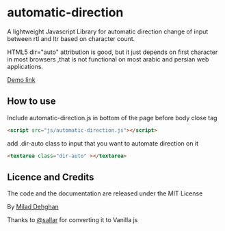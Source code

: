 # automatic-direction
A lightweight Javascript Library for automatic direction change of input between rtl and ltr based on character count.

HTML5 dir="auto" attribution is good, but it just depends on first character in most browsers ,that is not functional on most arabic and persian web applications.

[Demo link](https://miladd3.github.io/automatic-direction/)

## How to use


Include automatic-direction.js in bottom of the page before body close tag

```html
<script src="js/automatic-direction.js"></script>
```

add .dir-auto class to input that you want to automate direction on it

```html
<textarea class="dir-auto" ></textarea>
```

## Licence and Credits

The code and the documentation are released under the MIT License

By [Milad Dehghan](https://github.com/miladd3)

Thanks to [@sallar](https://github.com/sallar) for converting it to Vanilla js